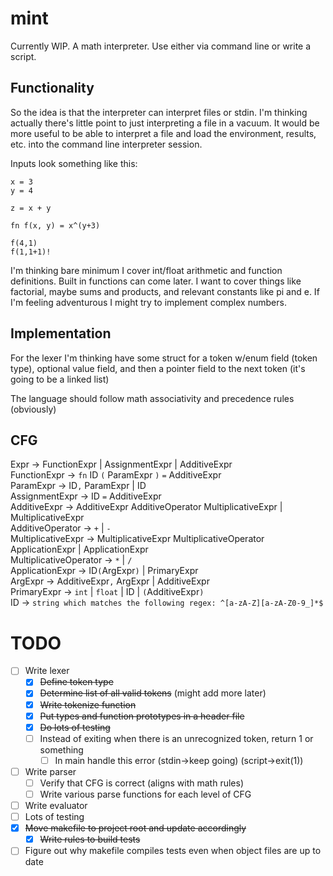 # mint
Currently WIP. A math interpreter. Use either via command line or write a script.

## Functionality
So the idea is that the interpreter can interpret files or stdin. I'm thinking actually there's little point to just interpreting a file in a vacuum. It would be more useful to be able to interpret a file and load the environment, results, etc. into the command line interpreter session.


Inputs look something like this:

```
x = 3
y = 4

z = x + y

fn f(x, y) = x^(y+3)

f(4,1)
f(1,1+1)!
```

I'm thinking bare minimum I cover int/float arithmetic and function definitions. Built in functions can come later. I want to cover things like factorial, maybe sums and products, and relevant constants like pi and e. If I'm feeling adventurous I might try to implement complex numbers.

## Implementation
For the lexer I'm thinking have some struct for a token w/enum field (token type), 
optional value field, and then a pointer field to the next token (it's going to be a linked list)


The language should follow math associativity and precedence rules (obviously)

## CFG
Expr -> FunctionExpr | AssignmentExpr | AdditiveExpr\
FunctionExpr -> `fn` ID `(` ParamExpr `)` `=` AdditiveExpr\
ParamExpr -> ID`,` ParamExpr | ID\
AssignmentExpr -> ID `=` AdditiveExpr\
AdditiveExpr -> AdditiveExpr AdditiveOperator MultiplicativeExpr | MultiplicativeExpr\
AdditiveOperator -> `+` | `-`\
MultiplicativeExpr -> MultiplicativeExpr MultiplicativeOperator ApplicationExpr | ApplicationExpr\
MultiplicativeOperator -> `*` | `/`\
ApplicationExpr -> ID`(`ArgExpr`)` | PrimaryExpr\
ArgExpr -> AdditiveExpr`,` ArgExpr | AdditiveExpr\
PrimaryExpr -> `int` | `float` | ID | `(`AdditiveExpr`)`\
ID -> `string which matches the following regex: ^[a-zA-Z][a-zA-Z0-9_]*$`

# TODO
- [ ] Write lexer
    - [x] ~~Define token type~~
    - [x] ~~Determine list of all valid tokens~~ (might add more later)
    - [x] ~~Write tokenize function~~
    - [x] ~~Put types and function prototypes in a header file~~
    - [x] ~~Do lots of testing~~
    - [ ] Instead of exiting when there is an unrecognized token, return 1 or something
        - [ ] In main handle this error (stdin->keep going) (script->exit(1))
- [ ] Write parser
    - [ ] Verify that CFG is correct (aligns with math rules)
    - [ ] Write various parse functions for each level of CFG
- [ ] Write evaluator
- [ ] Lots of testing
- [x] ~~Move makefile to project root and update accordingly~~
    - [x] ~~Write rules to build tests~~
- [ ] Figure out why makefile compiles tests even when object files are up to date
